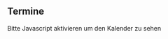 ## Termine
<div id="drcal" class="table-responsive"></div>
<noscript>Bitte Javascript aktivieren um den Kalender zu sehen</noscript>


